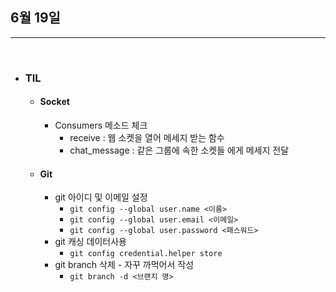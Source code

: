 ## 6월 19일


***

<br>

* ### TIL 
  * #### Socket 
    * Consumers 메소드 체크 
      * receive : 웹 소켓을 열어 메세지 받는 함수 
      * chat_message : 같은 그룹에 속한 소켓들 에게 메세지 전달 
  * #### Git
    * git 아이디 및 이메일 설정
      * `git config --global user.name <이름>`
      * `git config --global user.email <이메일>`
      * `git config --global user.password <패스워드>`
    * git 캐싱 데이터사용
      * `git config credential.helper store`
    * git branch 삭제 - 자꾸 까먹어서 작성
      * `git branch -d <브랜치 명>`
